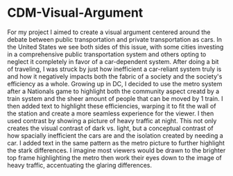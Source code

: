 # CDM-Visual-Argument
For my project I aimed to create a visual argument centered around the debate between public transportation and private transportation as cars. In the United States we see both sides of this issue, with some cities investing in a comprehensive public transportation system and others opting to neglect it completely in favor of a car-dependent system. After doing a bit of traveling, I was struck by just how inefficient a car-reliant system truly is and how it negatively impacts both the fabric of a society and the society's efficiency as a whole. Growing up in DC, I decided to use the metro system after a Nationals game to highlight both the community aspect creatd by a train system and the sheer amount of people that can be moved by 1 train. I then added text to highlight these efficiencies, warping it to fit the wall of the station and create a more seamless experience for the viewer. I then used contrast by showing a picture of heavy traffic at night. This not only creates the visual contrast of dark vs. light, but a conceptual contrast of how spacially inefficient the cars are and the isolation created by needing a car. I added text in the same pattern as the metro picture to further highlight the stark differences. I imagine most viewers would be drawn to the brighter top frame highlighting the metro then work their eyes down to the image of heavy traffic, accentuating the glaring differences.
